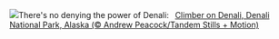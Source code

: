 ![](https://www.bing.com/th?id=OHR.DenaliClimber_EN-US1974827525_UHD.jpg&w=1000)There's no denying the power of Denali:&nbsp;&ensp;[Climber on Denali, Denali National Park, Alaska (© Andrew Peacock/Tandem Stills + Motion)](https://www.bing.com/th?id=OHR.DenaliClimber_EN-US1974827525_UHD.jpg)
<br><br/>

